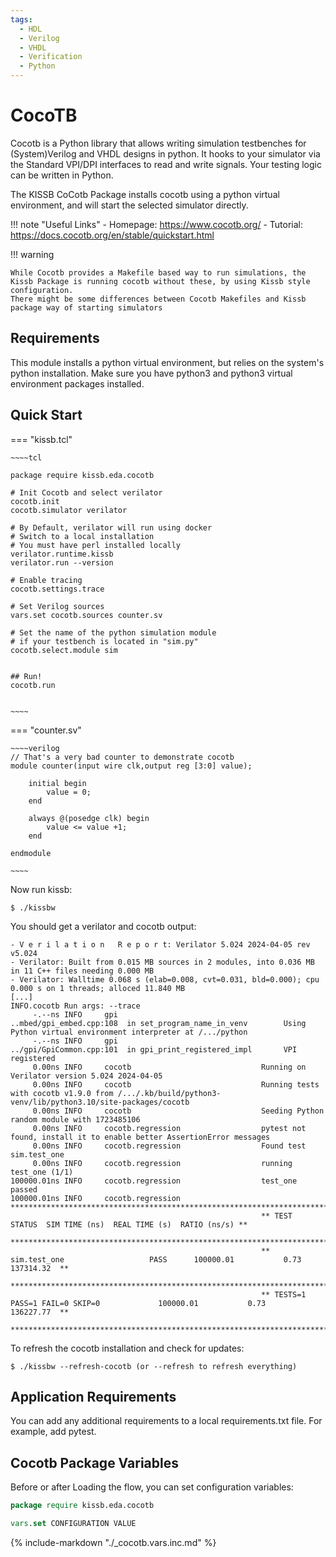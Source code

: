 ```yaml
---
tags:
  - HDL
  - Verilog
  - VHDL
  - Verification
  - Python
---
```

# CocoTB


Cocotb is a Python library that allows writing simulation testbenches for (System)Verilog and VHDL designs in python. It hooks to your simulator via the Standard VPI/DPI interfaces to read and write signals. Your testing logic can be written in Python.

The KISSB CoCotb Package installs cocotb using a python virtual environment, and will start the selected simulator directly.

!!! note "Useful Links"
    - Homepage: https://www.cocotb.org/
    - Tutorial: https://docs.cocotb.org/en/stable/quickstart.html

!!! warning

    While Cocotb provides a Makefile based way to run simulations, the Kissb Package is running cocotb without these, by using Kissb style configuration.
    There might be some differences between Cocotb Makefiles and Kissb package way of starting simulators

## Requirements

This module installs a python virtual environment, but relies on the system's python installation.
Make sure you have python3 and python3 virtual environment packages installed.

## Quick Start

=== "kissb.tcl"

    ~~~~tcl

    package require kissb.eda.cocotb

    # Init Cocotb and select verilator
    cocotb.init
    cocotb.simulator verilator

    # By Default, verilator will run using docker
    # Switch to a local installation
    # You must have perl installed locally
    verilator.runtime.kissb
    verilator.run --version

    # Enable tracing
    cocotb.settings.trace

    # Set Verilog sources
    vars.set cocotb.sources counter.sv

    # Set the name of the python simulation module
    # if your testbench is located in "sim.py"
    cocotb.select.module sim


    ## Run!
    cocotb.run


    ~~~~

=== "counter.sv"

    ~~~~verilog
    // That's a very bad counter to demonstrate cocotb
    module counter(input wire clk,output reg [3:0] value);

        initial begin
            value = 0;
        end

        always @(posedge clk) begin
            value <= value +1;
        end

    endmodule

    ~~~~

Now run kissb:

    $ ./kissbw

You should get a verilator and cocotb output:

~~~~console
- V e r i l a t i o n   R e p o r t: Verilator 5.024 2024-04-05 rev v5.024
- Verilator: Built from 0.015 MB sources in 2 modules, into 0.036 MB in 11 C++ files needing 0.000 MB
- Verilator: Walltime 0.068 s (elab=0.008, cvt=0.031, bld=0.000); cpu 0.000 s on 1 threads; alloced 11.840 MB
[...]
INFO.cocotb Run args: --trace
     -.--ns INFO     gpi                                ..mbed/gpi_embed.cpp:108  in set_program_name_in_venv        Using Python virtual environment interpreter at /.../python
     -.--ns INFO     gpi                                ../gpi/GpiCommon.cpp:101  in gpi_print_registered_impl       VPI registered
     0.00ns INFO     cocotb                             Running on Verilator version 5.024 2024-04-05
     0.00ns INFO     cocotb                             Running tests with cocotb v1.9.0 from /.../.kb/build/python3-venv/lib/python3.10/site-packages/cocotb
     0.00ns INFO     cocotb                             Seeding Python random module with 1723485106
     0.00ns INFO     cocotb.regression                  pytest not found, install it to enable better AssertionError messages
     0.00ns INFO     cocotb.regression                  Found test sim.test_one
     0.00ns INFO     cocotb.regression                  running test_one (1/1)
100000.01ns INFO     cocotb.regression                  test_one passed
100000.01ns INFO     cocotb.regression                  **************************************************************************************
                                                        ** TEST                          STATUS  SIM TIME (ns)  REAL TIME (s)  RATIO (ns/s) **
                                                        **************************************************************************************
                                                        ** sim.test_one                   PASS      100000.01           0.73     137314.32  **
                                                        **************************************************************************************
                                                        ** TESTS=1 PASS=1 FAIL=0 SKIP=0             100000.01           0.73     136227.77  **
                                                        **************************************************************************************
~~~~

To refresh the cocotb installation and check for updates:

    $ ./kissbw --refresh-cocotb (or --refresh to refresh everything)

## Application Requirements

You can add any additional requirements to a local requirements.txt file. For example, add pytest.


## Cocotb Package Variables

Before or after Loading the flow, you can set configuration variables:

~~~tcl
package require kissb.eda.cocotb

vars.set CONFIGURATION VALUE
~~~

{%
    include-markdown "./_cocotb.vars.inc.md"
%}
